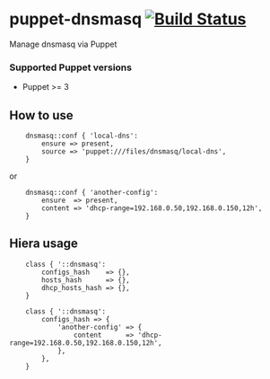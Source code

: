 # puppet-dnsmasq [![Build Status](https://secure.travis-ci.org/saz/puppet-dnsmasq.png)](https://travis-ci.org/saz/puppet-dnsmasq)

Manage dnsmasq via Puppet

### Supported Puppet versions
* Puppet >= 3

## How to use

```
    dnsmasq::conf { 'local-dns':
        ensure => present,
        source => 'puppet:///files/dnsmasq/local-dns',
    }
```

or

```
    dnsmasq::conf { 'another-config':
        ensure  => present,
        content => 'dhcp-range=192.168.0.50,192.168.0.150,12h',
    }
```

## Hiera usage

```
    class { '::dnsmasq':
        configs_hash    => {},
        hosts_hash      => {},
        dhcp_hosts_hash => {},
    }
```

```
    class { '::dnsmasq':
        configs_hash => {
            'another-config' => {
                content      => 'dhcp-range=192.168.0.50,192.168.0.150,12h',
            },
        },
    }
```
